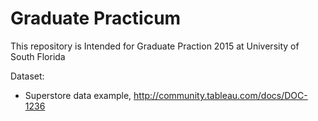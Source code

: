 # Graduate Practicum

This repository is Intended for Graduate Praction 2015 at University of South Florida 

Dataset:
* Superstore data example, http://community.tableau.com/docs/DOC-1236
